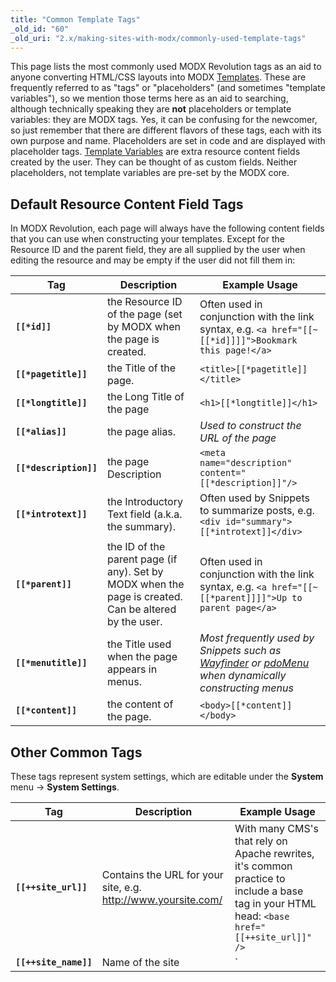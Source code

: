 ```yaml
---
title: "Common Template Tags"
_old_id: "60"
_old_uri: "2.x/making-sites-with-modx/commonly-used-template-tags"
---
```


This page lists the most commonly used MODX Revolution tags as an aid to anyone converting HTML/CSS layouts into MODX [Templates](building-sites/elements/templates "Templates"). These are frequently referred to as "tags" or "placeholders" (and sometimes "template variables"), so we mention those terms here as an aid to searching, although technically speaking they are **not** placeholders or template variables: they are MODX tags. Yes, it can be confusing for the newcomer, so just remember that there are different flavors of these tags, each with its own purpose and name. Placeholders are set in code and are displayed with placeholder tags. [Template Variables](building-sites/elements/template-variables "Template Variables") are extra resource content fields created by the user. They can be thought of as custom fields. Neither placeholders, not template variables are pre-set by the MODX core.

## Default Resource Content Field Tags

 In MODX Revolution, each page will always have the following content fields that you can use when constructing your templates. Except for the Resource ID and the parent field, they are all supplied by the user when editing the resource and may be empty if the user did not fill them in:

| Tag                    | Description                                                                                           | Example Usage                                                                                                                                                                         |
| ---------------------- | ----------------------------------------------------------------------------------------------------- | ------------------------------------------------------------------------------------------------------------------------------------------------------------------------------------- |
| **`[[*id]]`**          | the Resource ID of the page (set by MODX when the page is created.                                    | Often used in conjunction with the link syntax, e.g. `<a href="[[~[[*id]]]]">Bookmark this page!</a>`                                                                                 |
| **`[[*pagetitle]]`**   | the Title of the page.                                                                                | `<title>[[*pagetitle]]</title>`                                                                                                                                                       |
| **`[[*longtitle]]`**   | the Long Title of the page                                                                            | `<h1>[[*longtitle]]</h1>`                                                                                                                                                             |
| **`[[*alias]]`**       | the page alias.                                                                                       | _Used to construct the URL of the page_                                                                                                                                               |
| **`[[*description]]`** | the page Description                                                                                  | `<meta name="description" content="[[*description]]"/>`                                                                                                                               |
| **`[[*introtext]]`**   | the Introductory Text field (a.k.a. the summary).                                                     | Often used by Snippets to summarize posts, e.g. `<div id="summary">[[*introtext]]</div>`                                                                                              |
| **`[[*parent]]`**      | the ID of the parent page (if any). Set by MODX when the page is created. Can be altered by the user. | Often used in conjunction with the link syntax, e.g. `<a href="[[~[[*parent]]]]">Up to parent page</a>`                                                                               |
| **`[[*menutitle]]`**   | the Title used when the page appears in menus.                                                        | _Most frequently used by Snippets such as_ _[Wayfinder](extras/wayfinder "Wayfinder") or [pdoMenu](extras/pdotools/snippets/pdomenu "pdoMenu")_ _when dynamically constructing menus_ |
| **`[[*content]]`**     | the content of the page.                                                                              | `<body>[[*content]]</body>`                                                                                                                                                           |

## Other Common Tags

 These tags represent system settings, which are editable under the **System** menu -> **System Settings**.

| Tag                           | Description                                                                                                                                                                                                                                                                                                                                                 | Example Usage                                                                                                                                |
| ----------------------------- | ----------------------------------------------------------------------------------------------------------------------------------------------------------------------------------------------------------------------------------------------------------------------------------------------------------------------------------------------------------- | -------------------------------------------------------------------------------------------------------------------------------------------- |
| **`[[++site_url]]`**          | Contains the URL for your site, e.g. <http://www.yoursite.com/>                                                                                                                                                                                                                                                                                             | With many CMS's that rely on Apache rewrites, it's common practice to include a base tag in your HTML head: `<base href="[[++site_url]]" />` |
| **`[[++site_name]]`**         | Name of the site                                                                                                                                                                                                                                                                                                                                            | `<title>[[++site_name]] | [[*pagetitle]]</title>`                                                                                            |
| **`[[++site_start]]`**        | Contains the ID of the page designated as your "home" page.                                                                                                                                                                                                                                                                                                 | Often used in conjunction with the link syntax, e.g. `<a id="logo" href="[[~[[++site_start]]]]">Home</a>`                                    |
| **`[[$chunk]]`**              | This references a chunk by name. Chunks are any bit of reusable content.                                                                                                                                                                                                                                                                                    | Common chunks might be for _header_ or _footer_                                                                                              |
| **`[[~link]]`**               | Use this syntax to build links to pages by referencing their unique id (visible in parentheses next to the page's name in the resource tree). These links will not break if pages are moved or renamed. You can change the generated scheme of the link by passing the &scheme parameter (see [link\_tag\_scheme](building-sites/settings/link_tag_scheme)) | `<a id="logo" href="[[~1]]">Home</a>`                                                                                                        |
| **`[[%translated_message]]`** | Use lexicon tags to localize messages.                                                                                                                                                                                                                                                                                                                      | ```[[!%setting_emailsender? &topic=`setting` &namespace=`core` &language=`en`]]```                                                           |

## All Tags

 As you increase your understanding of how MODX templates work, you'll want to have at your disposal the complete list of available content fields. Here is the complete list of all tags, gleaned from this [blog post](http://modxcms.com/forums/index.php/topic,63481.0/topicseen.html).

| Tag                        | Data Type             | Description                                                                                                                    | Example Usage                                                                                                                                        |
| -------------------------- | --------------------- | ------------------------------------------------------------------------------------------------------------------------------ | ---------------------------------------------------------------------------------------------------------------------------------------------------- |
| **`[[*alias]]`**           | text                  | Alias                                                                                                                          | Normally, you will use the _id_ to generate the URL, e.g. `<a href="[[~[[*id]]]]">Click Here!</a>`, but this lets you print out the alias parameter. |
| **`[[*cacheable]]`**       | int 0/1               | Cacheable                                                                                                                      |                                                                                                                                                      |
| **`[[*class_key]]`**       | int                   | Class Key of the Resource, e.g. _modDocument_                                                                                  |                                                                                                                                                      |
| **`[[*content]]`**         | text                  | Resource Content                                                                                                               |                                                                                                                                                      |
| **`[[*content_type]]`**    | int                   | Content Type                                                                                                                   |                                                                                                                                                      |
| **`[[*createdon]]`**       | date                  | Created On date, e.g. _2011-04-14 20:40:50_, often used in conjunction with the _strtotime_ output filter                      | ```[[*createdon:strtotime:date=`%a %b %e, %Y`]]``` See [Date Formats](building-sites/tag-syntax/date-formats "Date Formats").                        |
| **`[[*createdby]]`**       | int                   | Created By User ID Number                                                                                                      |                                                                                                                                                      |
| **`[[*deleted]]`**         | int 0/1               | Deleted                                                                                                                        |                                                                                                                                                      |
| **`[[*deletedby]]`**       | int                   | Deleted By User ID Number                                                                                                      |                                                                                                                                                      |
| **`[[*deletedon]]`**       | date                  | Date of Deletions                                                                                                              | ```[[*deletedon:strtotime:date=`%a %b %e, %Y`]]``` See [Date Formats](building-sites/tag-syntax/date-formats "Date Formats").                        |
| **`[[*description]]`**     | text                  | Description                                                                                                                    |                                                                                                                                                      |
| **`[[*editedon]]`**        | date                  | Edited On date, e.g. _2011-04-18 09:06:08_                                                                                     | ```[[*editedon:strtotime:date=`%a %b %e, %Y`]]``` See [Date Formats](building-sites/tag-syntax/date-formats "Date Formats").                         |
| **`[[*editedby]]`**        | int                   | Edited By User ID number                                                                                                       |                                                                                                                                                      |
| **`[[*hidemenu]]`**        | int 0/1               | Hide From Menus; this attribute is read by many Snippets, e.g. WayFinder                                                       |                                                                                                                                                      |
| **`[[*id]]`**              | int                   | Resource ID                                                                                                                    | Used frequently to generate links to this page.                                                                                                      |
| **`[[*introtext]]`**       | text                  | Summary                                                                                                                        |                                                                                                                                                      |
| **`[[*isfolder]]`**        | int 0/1               | Container                                                                                                                      |                                                                                                                                                      |
| **`[[*link_attributes]]`** | text                  | Link attributes; these are inserted automatically when you use the `[[~123]]` syntax                                           |                                                                                                                                                      |
| **`[[*longtitle]]`**       | text                  | Long Title                                                                                                                     |                                                                                                                                                      |
| **`[[*menuindex]]`**       | int                   | Menu Index                                                                                                                     |                                                                                                                                                      |
| **`[[*menutitle]]`**       | text                  | Menu Title                                                                                                                     |                                                                                                                                                      |
| **`[[*pagetitle]]`**       | text                  | Page Title                                                                                                                     |                                                                                                                                                      |
| **`[[*parent]]`**          | int                   | Parent Resource                                                                                                                |                                                                                                                                                      |
| **`[[*pub_date]]`**        | date ---Publish Date  |                                                                                                                                |
| **`[[*published]]`**       | int 0/1               | Published                                                                                                                      |                                                                                                                                                      |
| **`[[*publishedby]]`**     | int                   | Published By User ID Number                                                                                                    |                                                                                                                                                      |
| **`[[*publishedon]]`**     | date                  | Published On                                                                                                                   | ```[[*publishedon:strtotime:date=`%a %b %e, %Y`]]``` See [Date Formats](building-sites/tag-syntax/date-formats "Date Formats").                      |
| **`[[*richtext]]`**        | int 0/1               | Rich Text                                                                                                                      |
| **`[[*searchable]]`**      | int 0/1               | Searchable                                                                                                                     |                                                                                                                                                      |
| **`[[*template]]`**        | int                   | Template ID number                                                                                                             |                                                                                                                                                      |
| **`[[*unpub_date]]`**      | date – Unpublish Date | ```[[*unpub_date:strtotime:date=`%a %b %e, %Y`]]``` See [Date Formats](building-sites/tag-syntax/date-formats "Date Formats"). |
| **`[[*uri_override]]`**    | int 0/1               | Freeze URI                                                                                                                     |                                                                                                                                                      |
| **`[[*uri]]`**             | string                | URI                                                                                                                            |                                                                                                                                                      |

 Just to clarify on `pub_date` – it's only set when the user sets a future date for publication in the Publish On field. And when the doc is actually published, it's zeroed out.  The publishedon field always contains the most recent date that the resource changed from unpublished to published (or the date a new doc was saved with Publish checked).

## See Also

- [Date Formats](building-sites/tag-syntax/date-formats "Date Formats"): shows how to format date fields.

1. [Resources](building-sites/resources)
2. [Content Types](building-sites/resources/content-types)
3. [Named Anchor](building-sites/integrating-templates/named-anchor)
4. [Static Resource](building-sites/resources/static-resource)
5. [Symlink](building-sites/resources/symlink)
6. [Using Resource Symlinks](building-sites/resources/symlink/using-resource-symlinks)
7. [Weblink](building-sites/resources/weblink)
8. [Templates](building-sites/elements/templates)
9. [Chunks](building-sites/elements/chunks)
10. [Using Snippets](building-sites/elements/snippets)
